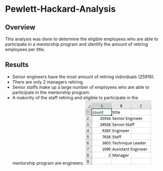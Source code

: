 # Pewlett-Hackard-Analysis

## Overview
This analysis was done to determine the eligible employees who are able to participate in a mentorship program and identify the amount of retiring employees per title. 

## Results
* Senior engineers have the most amount of retiring individuals (25916).
* There are only 2 managers retiring.
* Senior staffs make up a large number of employees who are able to participate in the mentorship program.
* A makority of the staff retiring and eligible to participate in the mentorship program are engineers.
![plot](Resources/Retiring_titles.png) 